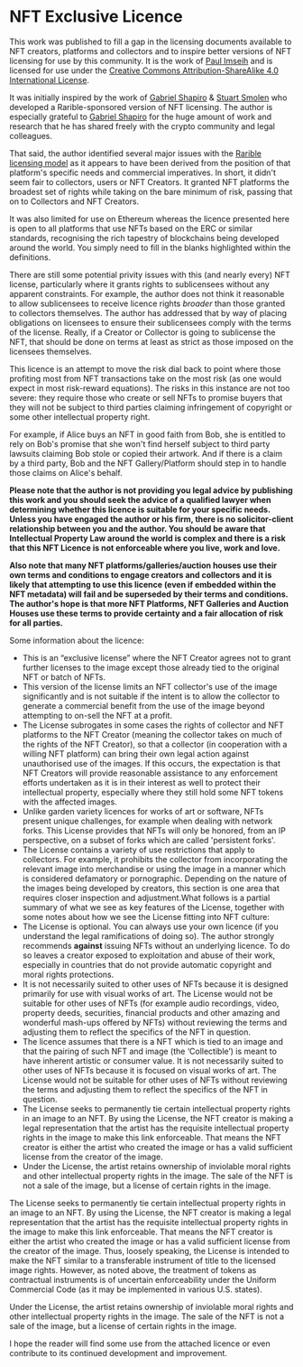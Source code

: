 # NFT Exclusive Licence

This work was published to fill a gap in the licensing documents available to NFT creators, platforms and collectors and to inspire better versions of NFT licensing for use by this community. It is the work of [Paul Imseih](https://www.linkedin.com/in/pimseih/) and is licensed for use under the [Creative Commons Attribution-ShareAlike 4.0 International License](https://creativecommons.org/licenses/by-sa/4.0/).

It was initially inspired by the work of  [Gabriel Shapiro](https://twitter.com/lex_node) & [Stuart Smolen](https://bsvlaw.com/team/stuart-smolen-partner/) who developed a Rarible-sponsored version of NFT licensing. The author is especially grateful to [Gabriel Shapiro](https://twitter.com/lex_node) for the huge amount of work and research that he has shared freely with the crypto community and legal colleagues.

That said, the author identified several major issues with the [Rarible licensing model](https://github.com/rariblecom/nft-license) as it appears to have been derived from the position of that platform's specific needs and commercial imperatives. In short, it didn't seem fair to collectors, users or NFT Creators. It granted NFT platforms the broadest set of rights while taking on the bare minimum of risk, passing that on to Collectors and NFT Creators.

It was also limited for use on Ethereum whereas the licence presented here is open to all platforms that use NFTs based on the ERC or similar standards, recognising the rich tapestry of blockchains being developed around the world. You simply need to fill in the blanks highlighted within the definitions.

There are still some potential privity issues with this (and nearly every) NFT license, particularly where it grants rights to sublicensees without any apparent constraints. For example, the author does not think it reasonable to allow sublicensees to receive licence rights *broader* than those granted to collectors themselves. The author has addressed that by way of placing obligations on licensees to ensure their sublicensees comply with the terms of the license. Really, if a Creator or Collector is going to sublicense the NFT, that should be done on terms at least as strict as those imposed on the licensees themselves.

This licence is an attempt to move the risk dial back to point where those profiting most from NFT transactions take on the most risk (as one would expect in most risk-reward equations). The risks in this instance are not too severe: they require those who create or sell NFTs to promise buyers that they will not be subject to third parties claiming infringement of copyright or some other intellectual property right.

For example, if Alice buys an NFT in good faith from Bob, she is entitled to rely on Bob's promise that she won't find herself subject to third party lawsuits claiming Bob stole or copied their artwork. And if there is a claim by a third party, Bob and the NFT Gallery/Platform should step in to handle those claims on Alice's behalf.

**Please note that the author is not providing you legal advice by publishing this work and you should seek the advice of a qualified lawyer when determining whether this licence is suitable for your specific needs. Unless you have engaged the author or his firm, there is no solicitor-client relationship between you and the author. You should be aware that Intellectual Property Law around the world is complex and there is a risk that this NFT Licence is not enforceable where you live, work and love.**

**Also note that many NFT platforms/galleries/auction houses use their own terms and conditions to engage creators and collectors and it is likely that attempting to use this licence (even if embedded within the NFT metadata) will fail and be superseded by their terms and conditions. The author's hope is that more NFT Platforms, NFT Galleries and Auction Houses use these terms to provide certainty and a fair allocation of risk for all parties.**

Some information about the licence:

* This is an “exclusive license” where the NFT Creator agrees not to grant further licenses to the image except those already tied to the original NFT or batch of NFTs.
* This version of the license limits an NFT collector's use of the image significantly and is not suitable if the intent is to allow the collector to generate a commercial benefit from the use of the image beyond attempting to on-sell the NFT at a profit.
* The License subrogates in some cases the rights of collector and NFT platforms to the NFT Creator (meaning the collector takes on much of the rights of the NFT Creator), so that a collector (in cooperation with a willing NFT platform) can bring their own legal action against unauthorised use of the images. If this occurs, the expectation is that NFT Creators will provide reasonable assistance to any enforcement efforts undertaken as it is in their interest as well to protect their intellectual property, especially where they still hold some NFT tokens with the affected images.
* Unlike garden variety licences for works of art or software,  NFTs present unique challenges, for example when dealing with network forks. This License provides that NFTs will only be honored, from an IP perspective, on a subset of forks which are called 'persistent forks'.
* The License contains a variety of use restrictions that apply to collectors. For example, it prohibits the collector from incorporating the relevant image into merchandise or using the image in a manner which is considered defamatory or pornographic. Depending on the nature of the images being developed by creators, this section is one area that requires closer inspection and adjustment.What follows is a partial summary of what we see as key features of the License, together with some notes about how we see the License fitting into NFT culture:
* The License is optional. You can always use your own licence (if you understand the legal ramifications of doing so). The author strongly recommends **against** issuing NFTs without an underlying licence. To do so leaves a creator exposed to exploitation and abuse of their work, especially in countries that do not provide automatic copyright and moral rights protections.
* It is not necessarily suited to other uses of NFTs because it is designed primarily for use with visual works of art. The License would not be suitable for other uses of NFTs (for example audio recordings, video, property deeds, securities, financial products and other amazing and wonderful mash-ups offered by NFTs) without reviewing the terms and adjusting them to reflect the specifics of the NFT in question.
* The licence assumes that there is a NFT which is tied to an image and that the pairing of such NFT and image (the ‘Collectible’) is meant to have inherent artistic or consumer value. It is not necessarily suited to other uses of NFTs because it is focused on visual works of art. The License would not be suitable for other uses of NFTs without reviewing the terms and adjusting them to reflect the specifics of the NFT in question.
* The License seeks to permanently tie certain intellectual property rights in an image to an NFT. By using the License, the NFT creator is making a legal representation that the artist has the requisite intellectual property rights in the image to make this link enforceable. That means the NFT creator is either the artist who created the image or has a valid sufficient license from the creator of the image.
* Under the License, the artist retains ownership of inviolable moral rights and other intellectual property rights in the image. The sale of the NFT is not a sale of the image, but a license of certain rights in the image.

The License seeks to permanently tie certain intellectual property rights in an image to an NFT. By using the License, the NFT creator is making a legal representation that the artist has the requisite intellectual property rights in the image to make this link enforceable. That means the NFT creator is either the artist who created the image or has a valid sufficient license from the creator of the image. Thus, loosely speaking, the License is intended to make the NFT similar to a transferable instrument of title to the licensed image rights. However, as noted above, the treatment of tokens as contractual instruments is of uncertain enforceability under the Uniform Commercial Code (as it may be implemented in various U.S. states).

Under the License, the artist retains ownership of inviolable moral rights and other intellectual property rights in the image. The sale of the NFT is not a sale of the image, but a license of certain rights in the image.

I hope the reader will find some use from the attached licence or even contribute to its continued development and improvement.

